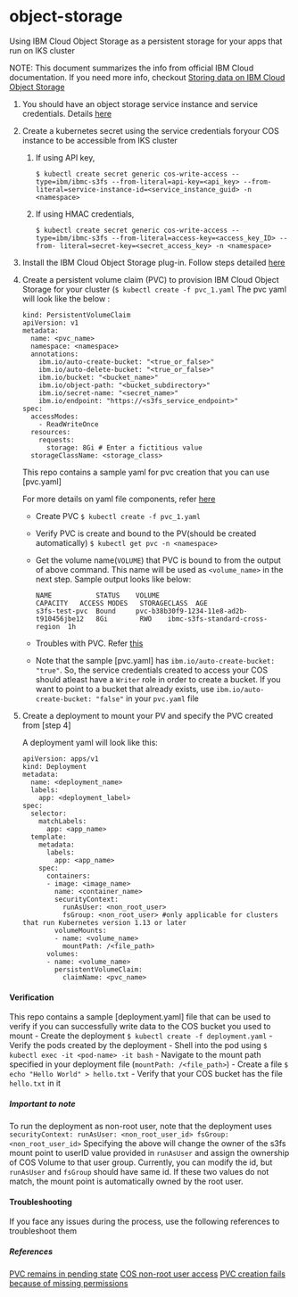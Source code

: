 # object-storage
Using IBM Cloud Object Storage as a persistent storage for your apps that run on IKS cluster

NOTE: This document summarizes the info from official IBM Cloud documentation. If you need more info, checkout [Storing data on IBM Cloud Object Storage](https://cloud.ibm.com/docs/containers?topic=containers-object_storage#add_cos)

1. You should have an object storage service instance and service credentials. Details [here](https://cloud.ibm.com/docs/containers?topic=containers-object_storage#create_cos_service)

2. Create a kubernetes secret using the service credentials foryour COS instance to be accessible from IKS cluster
    1. If using API key,
        ```
        $ kubectl create secret generic cos-write-access --type=ibm/ibmc-s3fs --from-literal=api-key=<api_key> --from-literal=service-instance-id=<service_instance_guid> -n <namespace>
        ```
    2. If using HMAC credentials,
        ```
        $ kubectl create secret generic cos-write-access --type=ibm/ibmc-s3fs --from-literal=access-key=<access_key_ID> --from- literal=secret-key=<secret_access_key> -n <namespace>
        ```
3.  Install the IBM Cloud Object Storage plug-in. Follow steps detailed [here](https://cloud.ibm.com/docs/containers?topic=containers-object_storage#install_cos)

4.  Create a persistent volume claim (PVC) to provision IBM Cloud Object Storage for your cluster (`$ kubectl create -f pvc_1.yaml`
    The pvc yaml will look like the below :
      ```
      kind: PersistentVolumeClaim
      apiVersion: v1
      metadata:
        name: <pvc_name>
        namespace: <namespace>
        annotations:
          ibm.io/auto-create-bucket: "<true_or_false>"
          ibm.io/auto-delete-bucket: "<true_or_false>"
          ibm.io/bucket: "<bucket_name>"
          ibm.io/object-path: "<bucket_subdirectory>"
          ibm.io/secret-name: "<secret_name>"
          ibm.io/endpoint: "https://<s3fs_service_endpoint>"
      spec:
        accessModes:
          - ReadWriteOnce
        resources:
          requests:
            storage: 8Gi # Enter a fictitious value
        storageClassName: <storage_class>
      ```
      This repo contains a sample yaml for pvc creation that you can use [pvc.yaml]
      
      For more details on yaml file components, refer [here](https://cloud.ibm.com/docs/containers?topic=containers-object_storage#add_cos)

      - Create PVC
        `$ kubectl create -f pvc_1.yaml`
      - Verify PVC is create and bound to the PV(should be created automatically)
        `$ kubectl get pvc -n <namespace>`
      - Get the volume name(`VOLUME`) that PVC is bound to from the output of above command. This name will be used as `<volume_name>` in the next step.
        Sample output looks like below:
        ```
        NAME           STATUS    VOLUME                                     CAPACITY   ACCESS MODES   STORAGECLASS  AGE
        s3fs-test-pvc  Bound     pvc-b38b30f9-1234-11e8-ad2b-t910456jbe12   8Gi        RWO    ibmc-s3fs-standard-cross-region  1h
        ```
      - Troubles with PVC. Refer [this](https://cloud.ibm.com/docs/containers?topic=containers-cs_troubleshoot_storage#cos_pvc_pending)

      - Note that the sample [pvc.yaml] has `ibm.io/auto-create-bucket: "true"`. So, the service credentials created to access your COS should atleast have a `Writer` role in order to create a bucket. If you want to point to a bucket that already exists, use  `ibm.io/auto-create-bucket: "false"` in your `pvc.yaml` file
    
5.  Create a deployment to mount your PV and specify the PVC created from [step 4]
    
    A deployment yaml will look like this:
      ```
      apiVersion: apps/v1
      kind: Deployment
      metadata:
        name: <deployment_name>
        labels:
          app: <deployment_label>
      spec:
        selector:
          matchLabels:
            app: <app_name>
        template:
          metadata:
            labels:
              app: <app_name>
          spec:
            containers:
            - image: <image_name>
              name: <container_name>
              securityContext:
                runAsUser: <non_root_user>
                fsGroup: <non_root_user> #only applicable for clusters that run Kubernetes version 1.13 or later
              volumeMounts:
              - name: <volume_name>
                mountPath: /<file_path>
            volumes:
            - name: <volume_name>
              persistentVolumeClaim:
                claimName: <pvc_name>
      ```

#### Verification ####
    
  This repo contains a sample [deployment.yaml] file that can be used to verify if you can successfully write data to the       COS bucket you used to mount
    - Create the deployment
      ```$ kubectl create -f deployment.yaml```
    - Verify the pods created by the deployment
    - Shell into the pod using
       ```$ kubectl exec -it <pod-name> -it bash```
    - Navigate to the mount path specified in your deployment file (`mountPath: /<file_path>`)
    - Create a file
       ```$ echo "Hello World" > hello.txt```
    - Verify that your COS bucket has the file `hello.txt` in it
    
  ##### Important to note #####
  To run the deployment as non-root user, note that the deployment uses 
    ```
    securityContext:
      runAsUser: <non_root_user_id>
      fsGroup: <non_root_user_id>
    ```
    Specifying the above will change the owner of the s3fs mount point to userID value provided in `runAsUser` and assign the ownership of COS Volume to that user group. Currently, you can modify the id, but `runAsUser` and `fsGroup` should have same id. If these two values do not match, the mount point is automatically owned by the root user.

#### Troubleshooting ####
  If you face any issues during the process, use the following references to troubleshoot them
  ##### References #####
  [PVC remains in pending state](https://cloud.ibm.com/docs/containers?topic=containers-cs_troubleshoot_storage#cos_pvc_pending)
  [COS non-root user access](https://cloud.ibm.com/docs/containers?topic=containers-cs_troubleshoot_storage#cos_nonroot_access)
  [PVC creation fails because of missing permissions](https://cloud.ibm.com/docs/containers?topic=containers-cs_troubleshoot_storage#missing_permissions)
  
